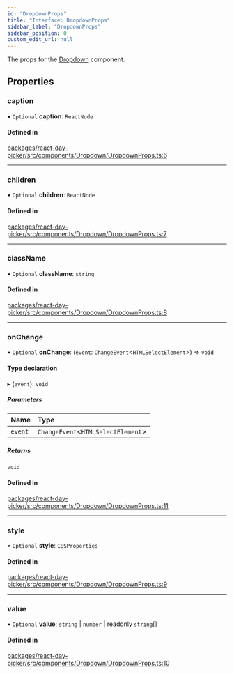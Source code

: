 ```yaml
---
id: "DropdownProps"
title: "Interface: DropdownProps"
sidebar_label: "DropdownProps"
sidebar_position: 0
custom_edit_url: null
---
```


The props for the [Dropdown](../functions/Dropdown) component.

## Properties

### caption

• `Optional` **caption**: `ReactNode`

#### Defined in

[packages/react-day-picker/src/components/Dropdown/DropdownProps.ts:6](https://github.com/gpbl/react-day-picker/blob/6bc3b9d0/packages/react-day-picker/src/components/Dropdown/DropdownProps.ts#L6)

___

### children

• `Optional` **children**: `ReactNode`

#### Defined in

[packages/react-day-picker/src/components/Dropdown/DropdownProps.ts:7](https://github.com/gpbl/react-day-picker/blob/6bc3b9d0/packages/react-day-picker/src/components/Dropdown/DropdownProps.ts#L7)

___

### className

• `Optional` **className**: `string`

#### Defined in

[packages/react-day-picker/src/components/Dropdown/DropdownProps.ts:8](https://github.com/gpbl/react-day-picker/blob/6bc3b9d0/packages/react-day-picker/src/components/Dropdown/DropdownProps.ts#L8)

___

### onChange

• `Optional` **onChange**: (`event`: `ChangeEvent`<`HTMLSelectElement`\>) => `void`

#### Type declaration

▸ (`event`): `void`

##### Parameters

| Name | Type |
| :------ | :------ |
| `event` | `ChangeEvent`<`HTMLSelectElement`\> |

##### Returns

`void`

#### Defined in

[packages/react-day-picker/src/components/Dropdown/DropdownProps.ts:11](https://github.com/gpbl/react-day-picker/blob/6bc3b9d0/packages/react-day-picker/src/components/Dropdown/DropdownProps.ts#L11)

___

### style

• `Optional` **style**: `CSSProperties`

#### Defined in

[packages/react-day-picker/src/components/Dropdown/DropdownProps.ts:9](https://github.com/gpbl/react-day-picker/blob/6bc3b9d0/packages/react-day-picker/src/components/Dropdown/DropdownProps.ts#L9)

___

### value

• `Optional` **value**: `string` \| `number` \| readonly `string`[]

#### Defined in

[packages/react-day-picker/src/components/Dropdown/DropdownProps.ts:10](https://github.com/gpbl/react-day-picker/blob/6bc3b9d0/packages/react-day-picker/src/components/Dropdown/DropdownProps.ts#L10)

